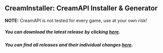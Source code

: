 ## CreamInstaller: CreamAPI Installer & Generator
**NOTE:** CreamAPI is not tested for every game, use at your own risk!
##### You can download the latest release by clicking [here](https://github.com/pointfeev/CreamInstaller/releases/latest/download/CreamInstaller.zip).
##### You can find all releases and their individual changes [here](https://github.com/pointfeev/CreamInstaller/releases).
